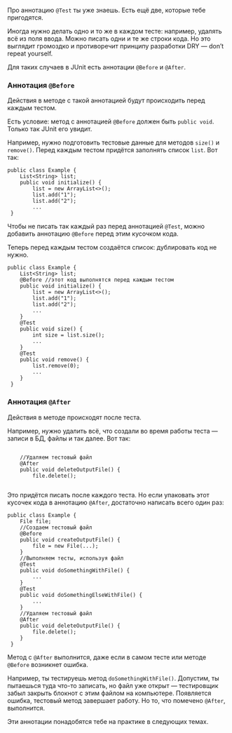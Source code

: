 Про аннотацию `@Test` ты уже знаешь. Есть ещё две, которые тебе пригодятся.

Иногда нужно делать одно и то же в каждом тесте: например, удалять всё из поля ввода. Можно писать одни и те же строки кода. Но это выглядит громоздко и противоречит принципу разработки DRY — don’t repeat yourself.

Для таких случаев в JUnit есть аннотации `@Before` и `@After`.


### Аннотация `@Before`

Действия в методе с такой аннотацией будут происходить перед каждым тестом.

Есть условие: метод c аннотацией `@Before` должен быть `public void`. Только так JUnit его увидит.

Например, нужно подготовить тестовые данные для методов `size()` и `remove()`. Перед каждым тестом придётся заполнять список `list`. Вот так:
```
public class Example {
    List<String> list;
    public void initialize() {
        list = new ArrayList<>();
        list.add("1");
        list.add("2");
        ...
 } 
```

Чтобы не писать так каждый раз перед аннотацией `@Test`, можно добавить аннотацию `@Before` перед этим кусочком кода.

Теперь перед каждым тестом создаётся список: дублировать код не нужно.
```
public class Example {
    List<String> list;
    @Before //этот код выполнятся перед каждым тестом
    public void initialize() {
        list = new ArrayList<>();
        list.add("1");
        list.add("2");
        ...
    }
    @Test 
    public void size() {
        int size = list.size();
        ...
    }
    @Test 
    public void remove() {
        list.remove(0); 
        ...
    }
 } 
```


### Аннотация `@After`

Действия в методе происходят после теста.

Например, нужно удалить всё, что создали во время работы теста — записи в БД, файлы и так далее. Вот так:
```

    //Удаляем тестовый файл
    @After 
    public void deleteOutputFile() {
        file.delete();
 
```

Это придётся писать после каждого теста. Но если упаковать этот кусочек кода в аннотацию `@After`, достаточно написать всего один раз:
```
public class Example {
    File file;
    //Создаем тестовый файл    
    @Before 
    public void createOutputFile() {
        file = new File(...);
    }
    //Выполняем тесты, используя файл
    @Test 
    public void doSomethingWithFile() {
        ...
    }
    @Test 
    public void doSomethingElseWithFile() {
        ...
    }
    //Удаляем тестовый файл
    @After 
    public void deleteOutputFile() {
        file.delete();
    }
 } 
```


Метод с `@After` выполнится, даже если в самом тесте или методе `@Before` возникнет ошибка.

Например, ты тестируешь метод `doSomethingWithFile()`. Допустим, ты пытаешься туда что-то записать, но файл уже открыт — тестировщик забыл закрыть блокнот с этим файлом на компьютере. Появляется ошибка, тестовый метод завершает работу. Но то, что помечено `@After`, выполнится.

Эти аннотации понадобятся тебе на практике в следующих темах.